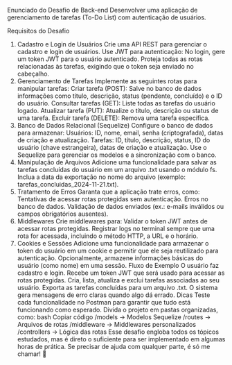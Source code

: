 Enunciado do Desafio de Back-end
Desenvolver uma aplicação de gerenciamento de tarefas (To-Do List) com autenticação de usuários.

Requisitos do Desafio
1. Cadastro e Login de Usuários
Crie uma API REST para gerenciar o cadastro e login de usuários.
Use JWT para autenticação:
No login, gere um token JWT para o usuário autenticado.
Proteja todas as rotas relacionadas às tarefas, exigindo que o token seja enviado no cabeçalho.
2. Gerenciamento de Tarefas
Implemente as seguintes rotas para manipular tarefas:
Criar tarefa (POST): Salve no banco de dados informações como título, descrição, status (pendente, concluído) e o ID do usuário.
Consultar tarefas (GET): Liste todas as tarefas do usuário logado.
Atualizar tarefa (PUT): Atualize o título, descrição ou status de uma tarefa.
Excluir tarefa (DELETE): Remova uma tarefa específica.
3. Banco de Dados Relacional (Sequelize)
Configure o banco de dados para armazenar:
Usuários: ID, nome, email, senha (criptografada), datas de criação e atualização.
Tarefas: ID, título, descrição, status, ID do usuário (chave estrangeira), datas de criação e atualização.
Use o Sequelize para gerenciar os modelos e a sincronização com o banco.
4. Manipulação de Arquivos
Adicione uma funcionalidade para salvar as tarefas concluídas do usuário em um arquivo .txt usando o módulo fs.
Inclua a data da exportação no nome do arquivo (exemplo: tarefas_concluidas_2024-11-21.txt).
5. Tratamento de Erros
Garanta que a aplicação trate erros, como:
Tentativas de acessar rotas protegidas sem autenticação.
Erros no banco de dados.
Validação de dados enviados (ex.: e-mails inválidos ou campos obrigatórios ausentes).
6. Middlewares
Crie middlewares para:
Validar o token JWT antes de acessar rotas protegidas.
Registrar logs no terminal sempre que uma rota for acessada, incluindo o método HTTP, a URL e o horário.
7. Cookies e Sessões
Adicione uma funcionalidade para armazenar o token do usuário em um cookie e permitir que ele seja reutilizado para autenticação.
Opcionalmente, armazene informações básicas do usuário (como nome) em uma sessão.
Fluxo de Exemplo
O usuário faz cadastro e login.
Recebe um token JWT que será usado para acessar as rotas protegidas.
Cria, lista, atualiza e exclui tarefas associadas ao seu usuário.
Exporta as tarefas concluídas para um arquivo .txt.
O sistema gera mensagens de erro claras quando algo dá errado.
Dicas
Teste cada funcionalidade no Postman para garantir que tudo está funcionando como esperado.
Divida o projeto em pastas organizadas, como:
bash
Copiar código
/models      -> Modelos Sequelize
/routes      -> Arquivos de rotas
/middleware  -> Middlewares personalizados
/controllers -> Lógica das rotas
Esse desafio engloba todos os tópicos estudados, mas é direto o suficiente para ser implementado em algumas horas de prática. Se precisar de ajuda com qualquer parte, é só me chamar! 🚀
